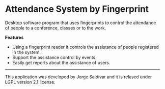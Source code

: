 Attendance System by Fingerprint
=================================

Desktop software program that uses fingerprints to control the attendance of people to a conference, classes or to the work.

**Features**
- Using a fingerprint reader it controls the assistance of people registered in the system.
- Support the assistance control by events.
- Easily get reports about the assistance of users.





**************
This application was developed by Jorge Saldivar and it is relased under LGPL version 2.1 license.
